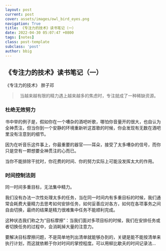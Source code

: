 ```yaml
---
layout: post
current: post
cover: assets/images/owl_bird_eyes.png
navigation: True
title: 《专注力的技术》读书笔记（一）
date: 2022-04-30 05:07:47 +0800
tags: [notes]
class: post-template
subclass: 'post'
author: bbig
---
```


##  《专注力的技术》读书笔记（一）

《专注力的技术》 胖子邓

>  当越来越有限的精力遇上越来越多的焦虑时，专注就成了一种稀缺资源。



### 杜绝无效努力

书中举的例子是，假如你在一个嘈杂的酒吧听歌，哪怕你音量开的很大，也自认为全神贯注，但当你到一个安静的环境重新听这首歌的时候，你会发现有无数在酒吧里没有注意到的细节。

因为在听音乐这件事上，你最重要的器官——耳朵，接受了太多嘈杂的信号，而你只是空有一颗想要全神贯注的心而已。

当你不能排除干扰时，你花费的时间、你的努力实际上可能没发挥太大的作用。



### 时间控制法则

同一时间多重目标，无法集中精力。

我们没有办法一次性处理太多的任务，当在同一时间内有多重目标的时候，我们通常会耗费大量精力去思考如何安排任务，如何妥善应对各方，如何在各项事务之间自由切换，最终的结果是精力很难集中任务不能顺利完成。

这种状态我们称之为“目标摩擦”：当我们面对多项目标的时候，我们在安排任务或者切换任务的过程中，会消耗掉大量的注意力。

要解决目标摩擦问题，不是简单地列出清单就能够办到的，关键是能不能按清单来执行计划，而这就依赖于你对时间的掌控程度。可以用柳比歇夫的时间记录法...